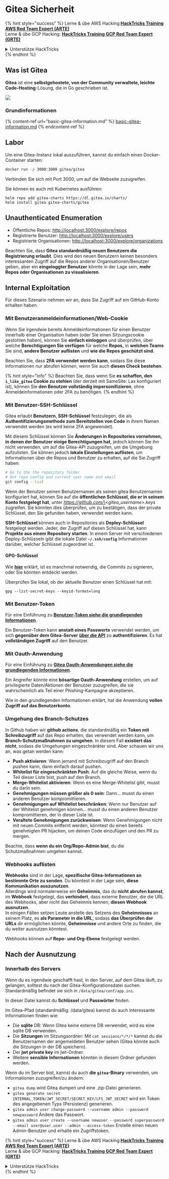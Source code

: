 # Gitea Sicherheit

{% hint style="success" %}
Lerne & übe AWS Hacking:<img src="../../.gitbook/assets/image (1).png" alt="" data-size="line">[**HackTricks Training AWS Red Team Expert (ARTE)**](https://training.hacktricks.xyz/courses/arte)<img src="../../.gitbook/assets/image (1).png" alt="" data-size="line">\
Lerne & übe GCP Hacking: <img src="../../.gitbook/assets/image (2).png" alt="" data-size="line">[**HackTricks Training GCP Red Team Expert (GRTE)**<img src="../../.gitbook/assets/image (2).png" alt="" data-size="line">](https://training.hacktricks.xyz/courses/grte)

<details>

<summary>Unterstütze HackTricks</summary>

* Überprüfe die [**Abonnementpläne**](https://github.com/sponsors/carlospolop)!
* **Tritt der** 💬 [**Discord-Gruppe**](https://discord.gg/hRep4RUj7f) oder der [**Telegram-Gruppe**](https://t.me/peass) bei oder **folge** uns auf **Twitter** 🐦 [**@hacktricks\_live**](https://twitter.com/hacktricks\_live)**.**
* **Teile Hacking-Tricks, indem du PRs zu den** [**HackTricks**](https://github.com/carlospolop/hacktricks) und [**HackTricks Cloud**](https://github.com/carlospolop/hacktricks-cloud) GitHub-Repos einreichst.

</details>
{% endhint %}

## Was ist Gitea

**Gitea** ist eine **selbstgehostete, von der Community verwaltete, leichte Code-Hosting**-Lösung, die in Go geschrieben ist.

![](<../../.gitbook/assets/image (160).png>)

### Grundinformationen

{% content-ref url="basic-gitea-information.md" %}
[basic-gitea-information.md](basic-gitea-information.md)
{% endcontent-ref %}

## Labor

Um eine Gitea-Instanz lokal auszuführen, kannst du einfach einen Docker-Container starten:
```bash
docker run -p 3000:3000 gitea/gitea
```
Verbinden Sie sich mit Port 3000, um auf die Webseite zuzugreifen.

Sie können es auch mit Kubernetes ausführen:
```
helm repo add gitea-charts https://dl.gitea.io/charts/
helm install gitea gitea-charts/gitea
```
## Unauthenticated Enumeration

* Öffentliche Repos: [http://localhost:3000/explore/repos](http://localhost:3000/explore/repos)
* Registrierte Benutzer: [http://localhost:3000/explore/users](http://localhost:3000/explore/users)
* Registrierte Organisationen: [http://localhost:3000/explore/organizations](http://localhost:3000/explore/organizations)

Beachten Sie, dass **Gitea standardmäßig neuen Benutzern die Registrierung erlaubt**. Dies wird den neuen Benutzern keinen besonders interessanten Zugriff auf die Repos anderer Organisationen/Benutzer geben, aber ein **eingeloggter Benutzer** könnte in der Lage sein, **mehr Repos oder Organisationen zu visualisieren**.

## Internal Exploitation

Für dieses Szenario nehmen wir an, dass Sie Zugriff auf ein GitHub-Konto erhalten haben.

### Mit Benutzeranmeldeinformationen/Web-Cookie

Wenn Sie irgendwie bereits Anmeldeinformationen für einen Benutzer innerhalb einer Organisation haben (oder Sie einen Sitzungscookie gestohlen haben), können Sie **einfach einloggen** und überprüfen, über welche **Berechtigungen Sie verfügen** für welche **Repos,** in **welchen Teams** Sie sind, **andere Benutzer auflisten** und **wie die Repos geschützt sind.**

Beachten Sie, dass **2FA verwendet werden kann**, sodass Sie diese Informationen nur abrufen können, wenn Sie auch **diesen Check bestehen**.

{% hint style="info" %}
Beachten Sie, dass wenn Sie **es schaffen, den `i_like_gitea` Cookie zu stehlen** (der derzeit mit SameSite: Lax konfiguriert ist), können Sie **den Benutzer vollständig impersonifizieren**, ohne Anmeldeinformationen oder 2FA zu benötigen.
{% endhint %}

### Mit Benutzer-SSH-Schlüssel

Gitea erlaubt **Benutzern**, **SSH-Schlüssel** festzulegen, die als **Authentifizierungsmethode zum Bereitstellen von Code** in ihrem Namen verwendet werden (es wird keine 2FA angewendet).

Mit diesem Schlüssel können Sie **Änderungen in Repositories vornehmen, in denen der Benutzer einige Berechtigungen hat**, jedoch können Sie ihn nicht verwenden, um auf die Gitea-API zuzugreifen, um die Umgebung aufzulisten. Sie können jedoch **lokale Einstellungen auflisten**, um Informationen über die Repos und Benutzer zu erhalten, auf die Sie Zugriff haben:
```bash
# Go to the the repository folder
# Get repo config and current user name and email
git config --list
```
Wenn der Benutzer seinen Benutzernamen als seinen gitea Benutzernamen konfiguriert hat, können Sie auf die **öffentlichen Schlüssel, die er in seinem Konto festgelegt hat**, unter _https://github.com/\<gitea\_username>.keys_ zugreifen. Sie könnten dies überprüfen, um zu bestätigen, dass der private Schlüssel, den Sie gefunden haben, verwendet werden kann.

**SSH-Schlüssel** können auch in Repositories als **Deploy-Schlüssel** festgelegt werden. Jeder, der Zugriff auf diesen Schlüssel hat, kann **Projekte aus einem Repository starten**. In einem Server mit verschiedenen Deploy-Schlüsseln gibt die lokale Datei **`~/.ssh/config`** Informationen darüber, welcher Schlüssel zugeordnet ist.

#### GPG-Schlüssel

Wie [**hier**](https://github.com/carlospolop/hacktricks-cloud/blob/master/pentesting-ci-cd/gitea-security/broken-reference/README.md) erklärt, ist es manchmal notwendig, die Commits zu signieren, oder Sie könnten entdeckt werden.

Überprüfen Sie lokal, ob der aktuelle Benutzer einen Schlüssel hat mit:
```shell
gpg --list-secret-keys --keyid-format=long
```
### Mit Benutzer-Token

Für eine Einführung zu [**Benutzer-Token siehe die grundlegenden Informationen**](basic-gitea-information.md#personal-access-tokens).

Ein Benutzer-Token kann **anstatt eines Passworts** verwendet werden, um sich **gegenüber dem Gitea-Server** [**über die API**](https://try.gitea.io/api/swagger#/) zu **authentifizieren**. Es hat **vollständigen Zugriff** auf den Benutzer.

### Mit Oauth-Anwendung

Für eine Einführung zu [**Gitea Oauth-Anwendungen siehe die grundlegenden Informationen**](./#with-oauth-application).

Ein Angreifer könnte eine **bösartige Oauth-Anwendung** erstellen, um auf privilegierte Daten/Aktionen der Benutzer zuzugreifen, die sie wahrscheinlich als Teil einer Phishing-Kampagne akzeptieren.

Wie in den grundlegenden Informationen erklärt, hat die Anwendung **vollen Zugriff auf das Benutzerkonto**.

### Umgehung des Branch-Schutzes

In Github haben wir **github actions**, die standardmäßig ein **Token mit Schreibzugriff** auf das Repo erhalten, das verwendet werden kann, um **Branch-Schutzmaßnahmen zu umgehen**. In diesem Fall **existiert das nicht**, sodass die Umgehungen eingeschränkter sind. Aber schauen wir uns an, was getan werden kann:

* **Push aktivieren**: Wenn jemand mit Schreibzugriff auf den Branch pushen kann, dann einfach darauf pushen.
* **Whitelist für eingeschränkten Push**: Auf die gleiche Weise, wenn du Teil dieser Liste bist, push auf den Branch.
* **Merge-Whitelist aktivieren**: Wenn es eine Merge-Whitelist gibt, musst du darin sein.
* **Genehmigungen müssen größer als 0 sein**: Dann... musst du einen anderen Benutzer kompromittieren.
* **Genehmigungen auf Whitelist beschränken**: Wenn nur Benutzer auf der Whitelist genehmigen können... musst du einen anderen Benutzer kompromittieren, der in dieser Liste ist.
* **Veraltete Genehmigungen zurückweisen**: Wenn Genehmigungen nicht mit neuen Commits entfernt werden, könntest du einen bereits genehmigten PR hijacken, um deinen Code einzufügen und den PR zu mergen.

Beachte, dass **wenn du ein Org/Repo-Admin bist**, du die Schutzmaßnahmen umgehen kannst.

### Webhooks auflisten

**Webhooks** sind in der Lage, **spezifische Gitea-Informationen an bestimmte Orte zu senden**. Du könntest in der Lage sein, **diese Kommunikation auszunutzen**.\
Allerdings wird normalerweise ein **Geheimnis**, das du **nicht abrufen kannst**, im **Webhook** festgelegt, das **verhindert**, dass externe Benutzer, die die URL des Webhooks, aber nicht das Geheimnis kennen, **diesen Webhook ausnutzen**.\
In einigen Fällen setzen Leute anstelle des Setzens des **Geheimnisses** an seinem Platz, es **als Parameter in die URL**, sodass **das Überprüfen der URLs** dir ermöglichen könnte, **Geheimnisse** und andere Orte zu finden, die du weiter ausnutzen könntest.

Webhooks können auf **Repo- und Org-Ebene** festgelegt werden.

## Nach der Ausnutzung

### Innerhalb des Servers

Wenn du es irgendwie geschafft hast, in den Server, auf dem Gitea läuft, zu gelangen, solltest du nach der Gitea-Konfigurationsdatei suchen. Standardmäßig befindet sie sich in `/data/gitea/conf/app.ini`.

In dieser Datei kannst du **Schlüssel** und **Passwörter** finden.

Im Gitea-Pfad (standardmäßig: /data/gitea) kannst du auch interessante Informationen finden wie:

* Die **sqlite** DB: Wenn Gitea keine externe DB verwendet, wird es eine sqlite DB verwenden.
* Die **Sitzungen** im Sitzungsordner: Mit `cat sessions/*/*/*` kannst du die Benutzernamen der angemeldeten Benutzer sehen (Gitea könnte auch die Sitzungen in der DB speichern).
* Der **jwt private key** im jwt-Ordner.
* Weitere **sensible Informationen** könnten in diesem Ordner gefunden werden.

Wenn du im Server bist, kannst du auch **die `gitea`-Binary** verwenden, um Informationen zuzugreifen/zu ändern:

* `gitea dump` wird Gitea dumpen und eine .zip-Datei generieren.
* `gitea generate secret INTERNAL_TOKEN/JWT_SECRET/SECRET_KEY/LFS_JWT_SECRET` wird ein Token des angegebenen Typs (Persistenz) generieren.
* `gitea admin user change-password --username admin --password newpassword` Ändere das Passwort.
* `gitea admin user create --username newuser --password superpassword --email user@user.user --admin --access-token` Erstelle einen neuen Admin-Benutzer und erhalte ein Zugriffstoken.

{% hint style="success" %}
Lerne & übe AWS Hacking:<img src="../../.gitbook/assets/image (1).png" alt="" data-size="line">[**HackTricks Training AWS Red Team Expert (ARTE)**](https://training.hacktricks.xyz/courses/arte)<img src="../../.gitbook/assets/image (1).png" alt="" data-size="line">\
Lerne & übe GCP Hacking: <img src="../../.gitbook/assets/image (2).png" alt="" data-size="line">[**HackTricks Training GCP Red Team Expert (GRTE)**<img src="../../.gitbook/assets/image (2).png" alt="" data-size="line">](https://training.hacktricks.xyz/courses/grte)

<details>

<summary>Unterstütze HackTricks</summary>

* Überprüfe die [**Abonnementpläne**](https://github.com/sponsors/carlospolop)!
* **Tritt der** 💬 [**Discord-Gruppe**](https://discord.gg/hRep4RUj7f) oder der [**Telegram-Gruppe**](https://t.me/peass) bei oder **folge** uns auf **Twitter** 🐦 [**@hacktricks\_live**](https://twitter.com/hacktricks\_live)**.**
* **Teile Hacking-Tricks, indem du PRs zu den** [**HackTricks**](https://github.com/carlospolop/hacktricks) und [**HackTricks Cloud**](https://github.com/carlospolop/hacktricks-cloud) GitHub-Repos einreichst.

</details>
{% endhint %}
